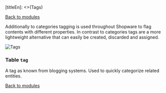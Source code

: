 [titleEn]: <>(Tags)

[Back to modules](./../10-modules.md)

Additionally to categories tagging is used throughout Shopware to flag contents with different properties. In contrast to categories tags are a more lightweight alternative that can easily be created, discarded and assigned.

![Tags](./dist/erd-shopware-core-framework-tag.png)


### Table `tag`

A tag as known from blogging systems. Used to quickly categorize related entities.


[Back to modules](./../10-modules.md)
